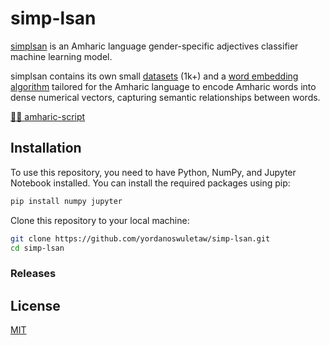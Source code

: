 # simp-lsan

[simplsan](https://github.com/yordanoswuletaw/simp-lsan) is an Amharic language gender-specific adjectives classifier machine learning model.

simplsan contains its own small [datasets](https://github.com/yordanoswuletaw/simp-lsan/blob/main/datasets.csv) (1k+) and a [word embedding algorithm](https://github.com/yordanoswuletaw/simp-lsan/blob/main/smp-lsan-v3.ipynb) tailored for the Amharic language to encode Amharic words into dense numerical vectors, capturing semantic relationships between words.

[✍🏾 amharic-script](https://github.com/yordanoswuletaw/simp-lsan/blob/main/amharic-script.json)


## Installation

To use this repository, you need to have Python, NumPy, and Jupyter Notebook installed. You can install the required packages using pip:

```bash
pip install numpy jupyter
```

Clone this repository to your local machine:

```bash
git clone https://github.com/yordanoswuletaw/simp-lsan.git
cd simp-lsan
```

### Releases


## License

[MIT](LICENSE)

